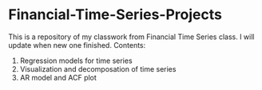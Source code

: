 # Financial-Time-Series-Projects
This is a repository of my classwork from Financial Time Series class. I will update when new one finished.
Contents:
1. Regression models for time series
2. Visualization and decomposation of time series
3. AR model and ACF plot
